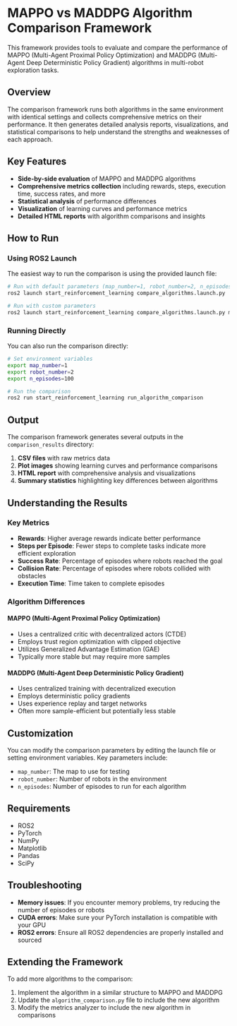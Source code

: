 # MAPPO vs MADDPG Algorithm Comparison Framework

This framework provides tools to evaluate and compare the performance of MAPPO (Multi-Agent Proximal Policy Optimization) and MADDPG (Multi-Agent Deep Deterministic Policy Gradient) algorithms in multi-robot exploration tasks.

## Overview

The comparison framework runs both algorithms in the same environment with identical settings and collects comprehensive metrics on their performance. It then generates detailed analysis reports, visualizations, and statistical comparisons to help understand the strengths and weaknesses of each approach.

## Key Features

- **Side-by-side evaluation** of MAPPO and MADDPG algorithms
- **Comprehensive metrics collection** including rewards, steps, execution time, success rates, and more
- **Statistical analysis** of performance differences
- **Visualization** of learning curves and performance metrics
- **Detailed HTML reports** with algorithm comparisons and insights

## How to Run

### Using ROS2 Launch

The easiest way to run the comparison is using the provided launch file:

```bash
# Run with default parameters (map_number=1, robot_number=2, n_episodes=100)
ros2 launch start_reinforcement_learning compare_algorithms.launch.py

# Run with custom parameters
ros2 launch start_reinforcement_learning compare_algorithms.launch.py map_number:=2 robot_number:=3 n_episodes:=50
```

### Running Directly

You can also run the comparison directly:

```bash
# Set environment variables
export map_number=1
export robot_number=2
export n_episodes=100

# Run the comparison
ros2 run start_reinforcement_learning run_algorithm_comparison
```

## Output

The comparison framework generates several outputs in the `comparison_results` directory:

1. **CSV files** with raw metrics data
2. **Plot images** showing learning curves and performance comparisons
3. **HTML report** with comprehensive analysis and visualizations
4. **Summary statistics** highlighting key differences between algorithms

## Understanding the Results

### Key Metrics

- **Rewards**: Higher average rewards indicate better performance
- **Steps per Episode**: Fewer steps to complete tasks indicate more efficient exploration
- **Success Rate**: Percentage of episodes where robots reached the goal
- **Collision Rate**: Percentage of episodes where robots collided with obstacles
- **Execution Time**: Time taken to complete episodes

### Algorithm Differences

#### MAPPO (Multi-Agent Proximal Policy Optimization)
- Uses a centralized critic with decentralized actors (CTDE)
- Employs trust region optimization with clipped objective
- Utilizes Generalized Advantage Estimation (GAE)
- Typically more stable but may require more samples

#### MADDPG (Multi-Agent Deep Deterministic Policy Gradient)
- Uses centralized training with decentralized execution
- Employs deterministic policy gradients
- Uses experience replay and target networks
- Often more sample-efficient but potentially less stable

## Customization

You can modify the comparison parameters by editing the launch file or setting environment variables. Key parameters include:

- `map_number`: The map to use for testing
- `robot_number`: Number of robots in the environment
- `n_episodes`: Number of episodes to run for each algorithm

## Requirements

- ROS2
- PyTorch
- NumPy
- Matplotlib
- Pandas
- SciPy

## Troubleshooting

- **Memory issues**: If you encounter memory problems, try reducing the number of episodes or robots
- **CUDA errors**: Make sure your PyTorch installation is compatible with your GPU
- **ROS2 errors**: Ensure all ROS2 dependencies are properly installed and sourced

## Extending the Framework

To add more algorithms to the comparison:

1. Implement the algorithm in a similar structure to MAPPO and MADDPG
2. Update the `algorithm_comparison.py` file to include the new algorithm
3. Modify the metrics analyzer to include the new algorithm in comparisons
